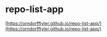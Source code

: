 # repo-list-app

[https://orndorfftyler.github.io/repo-list-app/](https://orndorfftyler.github.io/repo-list-app/)
